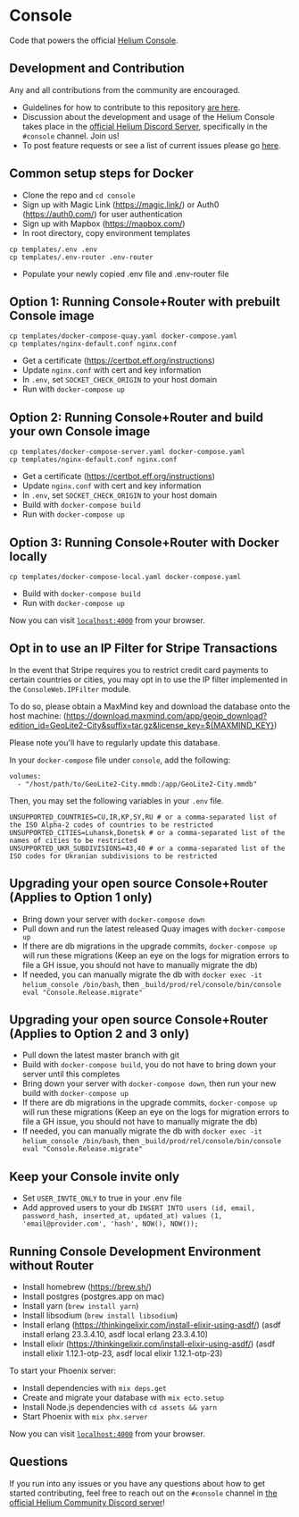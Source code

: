 # Console

Code that powers the official [Helium Console](https://console.helium.com/).

## Development and Contribution

Any and all contributions from the community are encouraged.

- Guidelines for how to contribute to this repository [are here](https://github.com/helium/console/blob/master/CONTRIBUTING.md).
- Discussion about the development and usage of the Helium Console takes place in the [official Helium Discord Server](https://discord.gg/helium), specifically in the `#console` channel. Join us!
- To post feature requests or see a list of current issues please go [here](https://github.com/helium/console/issues).

## Common setup steps for Docker

- Clone the repo and `cd console`
- Sign up with Magic Link (https://magic.link/) or Auth0 (https://auth0.com/) for user authentication
- Sign up with Mapbox (https://mapbox.com/)
- In root directory, copy environment templates

```
cp templates/.env .env
cp templates/.env-router .env-router
```

- Populate your newly copied .env file and .env-router file

## Option 1: Running Console+Router with prebuilt Console image

```
cp templates/docker-compose-quay.yaml docker-compose.yaml
cp templates/nginx-default.conf nginx.conf
```

- Get a certificate (https://certbot.eff.org/instructions)
- Update `nginx.conf` with cert and key information
- In `.env`, set `SOCKET_CHECK_ORIGIN` to your host domain
- Run with `docker-compose up`

## Option 2: Running Console+Router and build your own Console image

```
cp templates/docker-compose-server.yaml docker-compose.yaml
cp templates/nginx-default.conf nginx.conf
```

- Get a certificate (https://certbot.eff.org/instructions)
- Update `nginx.conf` with cert and key information
- In `.env`, set `SOCKET_CHECK_ORIGIN` to your host domain
- Build with `docker-compose build`
- Run with `docker-compose up`

## Option 3: Running Console+Router with Docker locally

```
cp templates/docker-compose-local.yaml docker-compose.yaml
```

- Build with `docker-compose build`
- Run with `docker-compose up`

Now you can visit [`localhost:4000`](http://localhost:4000) from your browser.

## Opt in to use an IP Filter for Stripe Transactions

In the event that Stripe requires you to restrict credit card payments to certain countries or cities, you may opt in to use the IP filter implemented in the `ConsoleWeb.IPFilter` module.

To do so, please obtain a MaxMind key and download the database onto the host machine:
(https://download.maxmind.com/app/geoip_download?edition_id=GeoLite2-City&suffix=tar.gz&license_key=${MAXMIND_KEY})

Please note you'll have to regularly update this database.

In your `docker-compose` file under `console`, add the following:

```
volumes:
  - "/host/path/to/GeoLite2-City.mmdb:/app/GeoLite2-City.mmdb"
```

Then, you may set the following variables in your `.env` file.

```
UNSUPPORTED_COUNTRIES=CU,IR,KP,SY,RU # or a comma-separated list of the ISO Alpha-2 codes of countries to be restricted
UNSUPPORTED_CITIES=Luhansk,Donetsk # or a comma-separated list of the names of cities to be restricted
UNSUPPORTED_UKR_SUBDIVISIONS=43,40 # or a comma-separated list of the ISO codes for Ukranian subdivisions to be restricted
```

## Upgrading your open source Console+Router (Applies to Option 1 only)

- Bring down your server with `docker-compose down`
- Pull down and run the latest released Quay images with `docker-compose up`
- If there are db migrations in the upgrade commits, `docker-compose up` will run these migrations (Keep an eye on the logs for migration errors to file a GH issue, you should not have to manually migrate the db)
- If needed, you can manually migrate the db with `docker exec -it helium_console /bin/bash`, then `_build/prod/rel/console/bin/console eval "Console.Release.migrate"`

## Upgrading your open source Console+Router (Applies to Option 2 and 3 only)

- Pull down the latest master branch with git
- Build with `docker-compose build`, you do not have to bring down your server until this completes
- Bring down your server with `docker-compose down`, then run your new build with `docker-compose up`
- If there are db migrations in the upgrade commits, `docker-compose up` will run these migrations (Keep an eye on the logs for migration errors to file a GH issue, you should not have to manually migrate the db)
- If needed, you can manually migrate the db with `docker exec -it helium_console /bin/bash`, then `_build/prod/rel/console/bin/console eval "Console.Release.migrate"`

## Keep your Console invite only

- Set `USER_INVTE_ONLY` to true in your .env file
- Add approved users to your db `INSERT INTO users (id, email, password_hash, inserted_at, updated_at) values (1, 'email@provider.com', 'hash', NOW(), NOW());`

## Running Console Development Environment without Router

- Install homebrew (https://brew.sh/)
- Install postgres (postgres.app on mac)
- Install yarn (`brew install yarn`)
- Install libsodium (`brew install libsodium`)
- Install erlang (https://thinkingelixir.com/install-elixir-using-asdf/) (asdf install erlang 23.3.4.10, asdf local erlang 23.3.4.10)
- Install elixir (https://thinkingelixir.com/install-elixir-using-asdf/) (asdf install elixir 1.12.1-otp-23, asdf local elixir 1.12.1-otp-23)

To start your Phoenix server:

- Install dependencies with `mix deps.get`
- Create and migrate your database with `mix ecto.setup`
- Install Node.js dependencies with `cd assets && yarn`
- Start Phoenix with `mix phx.server`

Now you can visit [`localhost:4000`](http://localhost:4000) from your browser.

## Questions

If you run into any issues or you have any questions about how to get started contributing, feel free to reach out on the `#console` channel in [the official Helium Community Discord server](http://discord.gg/helium)!
